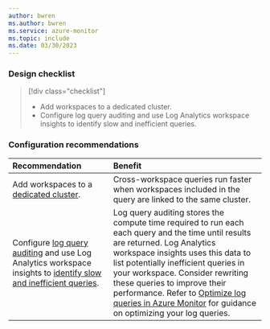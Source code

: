 ```yaml
---
author: bwren
ms.author: bwren
ms.service: azure-monitor
ms.topic: include
ms.date: 03/30/2023
---
```


### Design checklist

> [!div class="checklist"]
> - Add workspaces to a dedicated cluster.
> - Configure log query auditing and use Log Analytics workspace insights to identify slow and inefficient queries.

### Configuration recommendations

| Recommendation | Benefit |
|:---|:---|
| Add workspaces to a [dedicated cluster](../logs/logs-dedicated-clusters.md). | Cross-workspace queries run faster when workspaces included in the query are linked to the same cluster. |
| Configure [log query auditing](../logs/query-audit.md) and use Log Analytics workspace insights to [identify slow and inefficient queries](../logs/log-analytics-workspace-insights-overview.md#query-audit-tab). | Log query auditing stores the compute time required to run each each query and the time until results are returned. Log Analytics workspace insights uses this data to list potentially inefficient queries in your workspace. Consider rewriting these queries to improve their performance. Refer to [Optimize log queries in Azure Monitor](../logs/query-optimization.md) for guidance on optimizing your log queries. |
